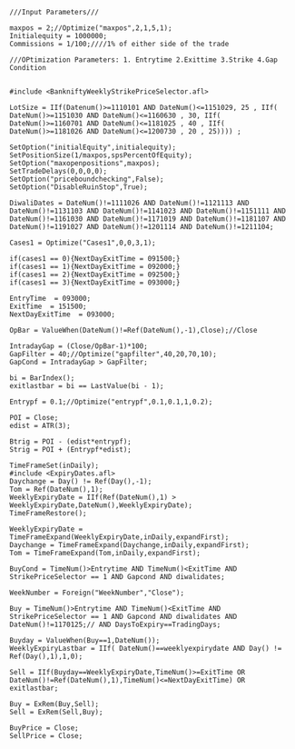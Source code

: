     ///Input Parameters///

    maxpos = 2;//Optimize("maxpos",2,1,5,1);
    Initialequity = 1000000;
    Commissions = 1/100;////1% of either side of the trade

    ///OPtimization Parameters: 1. Entrytime 2.Exittime 3.Strike 4.Gap Condition 


    #include <BankniftyWeeklyStrikePriceSelector.afl>

    LotSize = IIf(Datenum()>=1110101 AND DateNum()<=1151029, 25 , IIf( DateNum()>=1151030 AND DateNum()<=1160630 , 30, IIf( DateNum()>=1160701 AND DateNum()<=1181025 , 40 , IIf( DateNum()>=1181026 AND DateNum()<=1200730 , 20 , 25)))) ;   

    SetOption("initialEquity",initialequity);
    SetPositionSize(1/maxpos,spsPercentOfEquity);
    SetOption("maxopenpositions",maxpos);
    SetTradeDelays(0,0,0,0);
    SetOption("priceboundchecking",False);
    SetOption("DisableRuinStop",True);

    DiwaliDates = DateNum()!=1111026 AND DateNum()!=1121113 AND DateNum()!=1131103 AND DateNum()!=1141023 AND DateNum()!=1151111 AND DateNum()!=1161030 AND DateNum()!=1171019 AND DateNum()!=1181107 AND DateNum()!=1191027 AND DateNum()!=1201114 AND DateNum()!=1211104;

    Cases1 = Optimize("Cases1",0,0,3,1);

    if(cases1 == 0){NextDayExitTime = 091500;}
    if(cases1 == 1){NextDayExitTime = 092000;}
    if(cases1 == 2){NextDayExitTime = 092500;}
    if(cases1 == 3){NextDayExitTime = 093000;}

    EntryTime  = 093000;
    ExitTime  = 151500;
    NextDayExitTime  = 093000;

    OpBar = ValueWhen(DateNum()!=Ref(DateNum(),-1),Close);//Close

    IntradayGap = (Close/OpBar-1)*100;
    GapFilter = 40;//Optimize("gapfilter",40,20,70,10);
    GapCond = IntradayGap > GapFilter;

    bi = BarIndex();
    exitlastbar = bi == LastValue(bi - 1);    

    Entrypf = 0.1;//Optimize("entrypf",0.1,0.1,1,0.2);

    POI = Close;
    edist = ATR(3);

    Btrig = POI - (edist*entrypf);
    Strig = POI + (Entrypf*edist);

    TimeFrameSet(inDaily);
    #include <ExpiryDates.afl>
    Daychange = Day() != Ref(Day(),-1);
    Tom = Ref(DateNum(),1);
    WeeklyExpiryDate = IIf(Ref(DateNum(),1) > WeeklyExpiryDate,DateNum(),WeeklyExpiryDate);
    TimeFrameRestore();

    WeeklyExpiryDate = TimeFrameExpand(WeeklyExpiryDate,inDaily,expandFirst);
    Daychange = TimeFrameExpand(Daychange,inDaily,expandFirst);
    Tom = TimeFrameExpand(Tom,inDaily,expandFirst);

    BuyCond = TimeNum()>Entrytime AND TimeNum()<ExitTime AND StrikePriceSelector == 1 AND Gapcond AND diwalidates;

    WeekNumber = Foreign("WeekNumber","Close");

    Buy = TimeNum()>Entrytime AND TimeNum()<ExitTime AND StrikePriceSelector == 1 AND Gapcond AND diwalidates AND DateNum()!=1170125;// AND DaysToExpiry==TradingDays;

    Buyday = ValueWhen(Buy==1,DateNum());
    WeeklyExpiryLastbar = IIf( DateNum()==weeklyexpirydate AND Day() != Ref(Day(),1),1,0);

    Sell = IIf(Buyday==WeeklyExpiryDate,TimeNum()>=ExitTime OR DateNum()!=Ref(DateNum(),1),TimeNum()<=NextDayExitTime) OR exitlastbar;

    Buy = ExRem(Buy,Sell);
    Sell = ExRem(Sell,Buy);

    BuyPrice = Close;
    SellPrice = Close;
